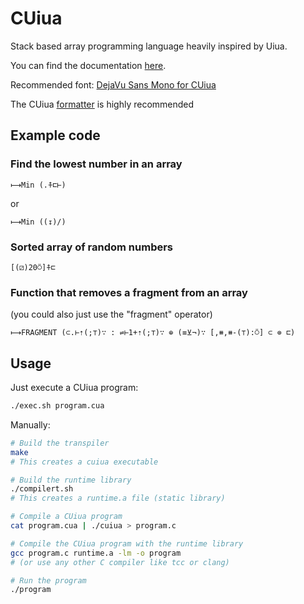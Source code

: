 # CUiua
Stack based array programming language heavily inspired 
by Uiua.

You can find the documentation [here](https://supercraftalex.github.io/CUiua-doc/).

Recommended font: [DejaVu Sans Mono for CUiua](https://github.com/SuperCraftAlex/DejaVu-for-CUiua)

The CUiua [formatter](https://github.com/SuperCraftAlex/CUiua-Formatter) is highly recommended

## Example code
### Find the lowest number in an array
```
⟼Min (.⍏⊏⊢)
```
or
```
⟼Min ((↧)/)
```

### Sorted array of random numbers
```
[(⚂)20⍥]⍏⊏
```

### Function that removes a fragment from an array
(you could also just use the "fragment" operator)
```
⟼FRAGMENT (⊂.⊢⇡(;⊤)∵ : ⇌⊢1+⇡(;⊤)∵ ⊕ (≡⊻¬)∵ [,⧻,⧻-(⊤):⍥] ⊂ ⊚ ⊏)
```

## Usage
Just execute a CUiua program:
```sh
./exec.sh program.cua
```

Manually:
```sh
# Build the transpiler
make
# This creates a cuiua executable

# Build the runtime library
./compilert.sh
# This creates a runtime.a file (static library)

# Compile a CUiua program
cat program.cua | ./cuiua > program.c

# Compile the CUiua program with the runtime library
gcc program.c runtime.a -lm -o program
# (or use any other C compiler like tcc or clang)

# Run the program
./program
```
